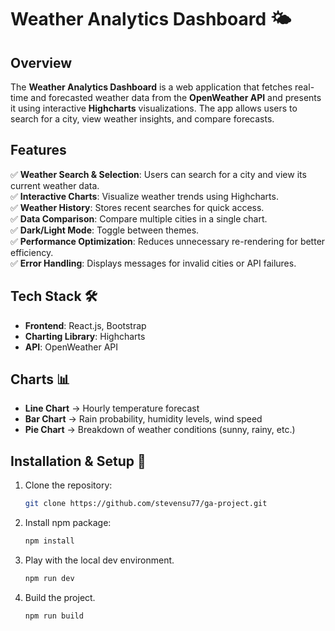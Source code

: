 # Weather Analytics Dashboard 🌤️

## Overview
The **Weather Analytics Dashboard** is a web application that fetches real-time and forecasted weather data from the **OpenWeather API** and presents it using interactive **Highcharts** visualizations. The app allows users to search for a city, view weather insights, and compare forecasts.

## Features
✅ **Weather Search & Selection**: Users can search for a city and view its current weather data.  
✅ **Interactive Charts**: Visualize weather trends using Highcharts.  
✅ **Weather History**: Stores recent searches for quick access.  
✅ **Data Comparison**: Compare multiple cities in a single chart.  
✅ **Dark/Light Mode**: Toggle between themes.  
✅ **Performance Optimization**: Reduces unnecessary re-rendering for better efficiency.  
✅ **Error Handling**: Displays messages for invalid cities or API failures.  

## Tech Stack 🛠️
- **Frontend**: React.js, Bootstrap  
- **Charting Library**: Highcharts  
- **API**: OpenWeather API  

## Charts 📊
- **Line Chart** → Hourly temperature forecast  
- **Bar Chart** → Rain probability, humidity levels, wind speed  
- **Pie Chart** → Breakdown of weather conditions (sunny, rainy, etc.)  
## Installation & Setup 🚀
1. Clone the repository:
   ```sh
   git clone https://github.com/stevensu77/ga-project.git
2. Install npm package:
   ```sh
   npm install
3. Play with the local dev environment.
   ```sh
   npm run dev
4. Build the project.
   ```sh
   npm run build

